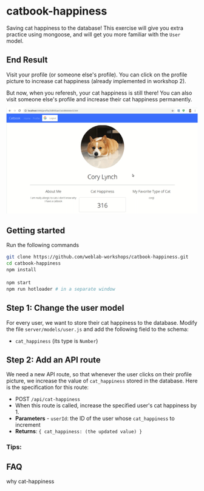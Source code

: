 # catbook-happiness

Saving cat happiness to the database! This exercise will give you extra practice using mongoose, and will get you more familiar with the `User` model.

## End Result

Visit your profile (or someone else's profile). You can click on the profile picture to increase cat happiness (already implemented in workshop 2).

But now, when you referesh, your cat happiness is still there! You can also visit someone else's profile and increase their cat happiness permanently.

![gif of solution](https://raw.githubusercontent.com/weblab-workshops/catbook-happiness/0ec86d485c989bb71defbeb315fc64fd0d17bbeb/docs/complete.gif)

## Getting started

Run the following commands

```bash
git clone https://github.com/weblab-workshops/catbook-happiness.git
cd catbook-happiness
npm install

npm start
npm run hotloader # in a separate window
```

## Step 1: Change the user model

For every user, we want to store their cat happiness to the database.
Modify the file `server/models/user.js` and add the following field to the schema:

- `cat_happiness` (its type is `Number`)

## Step 2: Add an API route

We need a new API route, so that whenever the user clicks on their profile picture, we increase the value of `cat_happiness` stored in the database. Here is the specification for this route:

- POST `/api/cat-happiness`
- When this route is called, increase the specified user's cat happiness by 1.
- **Parameters** - `userId`: the ID of the user whose `cat_happiness` to increment
- **Returns**: `{ cat_happiness: (the updated value) }`

### Tips:

## FAQ

why cat-happiness
